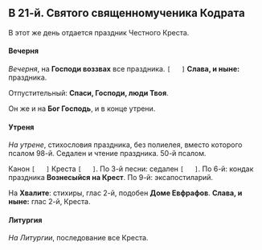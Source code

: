 
## В 21-й. Святого священномученика Кодрата

В этот же день отдается праздник Честного Креста.

#### Вечерня

*Вечерня*, на **Господи воззвах** все праздника. `[   ]` 
**Слава, и ныне:** праздника.

Отпустительный: **Спаси, Господи, люди Твоя**.

Он же и на **Бог Господь**, и в конце утрени.

#### Утреня

*На утрене*, стихословия праздника, без полиелея, вместо которого псалом 98-й. 
Седален и чтение праздника. 50-й псалом. 

Канон `[   ]` Креста `[   ]`. 
По 3-й песни: седален `[   ]`. 
По 6-й: кондак праздника **Вознесыйся на Крест**. 
По 9-й: эксапостиларий. 

На **Хвалите**: стихиры, глас 2-й, подобен **Доме Евфрафов**. **Слава, и ныне:** глас 2-й, Креста.

#### Литургия

*На Литургии*, последование все Креста.
